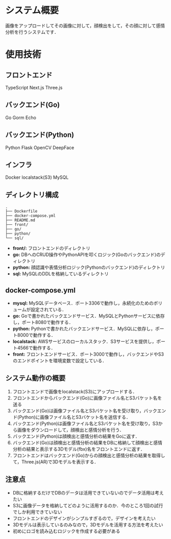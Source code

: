 # システム概要
画像をアップロードしてその画像に対して，顔検出をして，その顔に対して感情分析を行うシステムです．

# 使用技術
## フロントエンド
TypeScript
Next.js
Three.js

## バックエンド(Go)
Go
Gorm
Echo

## バックエンド(Python)
Python
Flask
OpenCV
DeepFace

## インフラ
Docker
localstack(S3)
MySQL

## ディレクトリ構成
```
.
├── Dockerfile
├── docker-compose.yml
├── README.md
├── front/
├── go/
├── python/
└── sql/
```
- **front/:** 
フロントエンドのディレクトリ
- **go:** 
DBへのCRUD操作やPythonAPIを叩くロジック(Goのバックエンド)のディレクトリ
- **python:**
顔認識や表情分析ロジック(Pythonのバックエンド)のディレクトリ
- **sql:**
MySQLのDDLを格納しているディレクトリ

## docker-compose.yml
- **mysql:**
MySQLデータベース．ポート3306で動作し，永続化のためのボリュームが設定されている．
- **go:**
Goで書かれたバックエンドサービス．MySQLとPythonサービスに依存し，ポート8080で動作する．
- **python:**
Pythonで書かれたバックエンドサービス．MySQLに依存し，ポート8000で動作する．
- **localstack:**
AWSサービスのローカルスタック．S3サービスを提供し，ポート4566で動作する．
- **front:**
フロントエンドサービス．ポート3000で動作し，バックエンドやS3のエンドポイントを環境変数で設定している．

## システム動作の概要
1. フロントエンドで画像をlocalstack(S3)にアップロードする．
2. フロントエンドからバックエンド(Go)に画像ファイル名とS3バケット名を送る
3. バックエンド(Go)は画像ファイル名とS3バケット名を受け取り，バックエンド(Python)に画像ファイル名とS3バケット名を送信する．
4. バックエンド(Python)は画像ファイル名とS3バケット名を受け取り，S3から画像をダウンロードして，顔検出と感情分析を行う．
5. バックエンド(Python)は顔検出と感情分析の結果をGoに返す．
6. バックエンド(Go)は顔検出と感情分析の結果をDBに格納して顔検出と感情分析の結果と表示する3Dモデル(fbx)名をフロントエンドに返す．
7. フロントエンドはバックエンド(Go)からの顔検出と感情分析の結果を取得して，Three.js(AR)で3Dモデルを表示する．

## 注意点
- DBに格納するだけでDBのデータは活用できていないのでデータ活用は考えたい
- S3に画像データを格納してどのように活用するのか．今のところ1回の試行でしか利用できていない
- フロントエンドのデザインがシンプルすぎるので，デザインを考えたい
- 3Dモデルは表示しているのみなので，3Dモデルを活用する方法を考えたい
- 初めにロゴを読み込むロジックを作成する必要がある